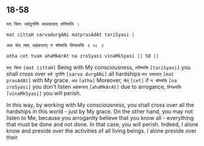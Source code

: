 ## 18-58


```shloka-sa
मत् चित्तः सर्वदुर्गाणि मत्प्रसादात् तरिष्यसि ।
```
```shloka-sa-hk
mat cittaH sarvadurgANi matprasAdAt tariSyasi |
```
```shloka-sa
अथ चेत् त्वम् अहंकारात् न श्रोष्यसि विनंक्ष्यसि ॥ ५८ ॥
```
```shloka-sa-hk
atha cet tvam ahaMkArAt na zroSyasi vinaMkSyasi || 58 ||
```

`मत् चित्तः` `[mat cittaH]` Being with My consciousness, `तरिष्यसि` `[tariSyasi]` you shall cross over `सर्व दुर्गाणि` `[sarva durgANi]` all hardships `मत् प्रसादात्` `[mat prasAdAt]` with My grace. `अथ` `[atha]` Moreover, `चेत्` `[cet]` if `न श्रोष्यसि` `[na zroSyasi]` you don't listen `अहंकारात्` `[ahaMkArAt]` due to arrogance, `विनंक्ष्यसि` `[vinaMkSyasi]` you will perish.

In this way, by working with My consciousness, you shall cross over all the hardships in this world - just by My grace. 
On the other hand, you may not listen to Me, because you arrogantly believe that you know all - everything that must be done and not done. In that case, you will perish.
Indeed, I alone know and preside over the activities of all living beings. I alone preside over their 


